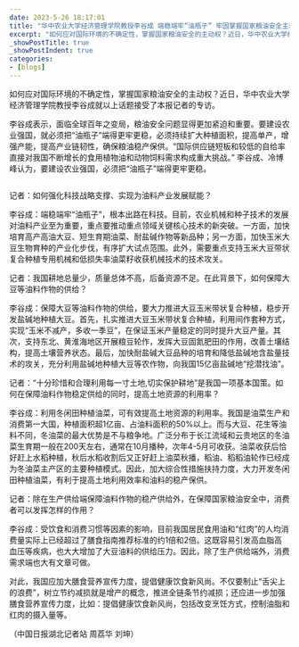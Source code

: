 ```yaml
---
date: 2023-5-26 18:17:01
title: "华中农业大学经济管理学院教授李谷成 端稳端牢“油瓶子” 牢固掌握国家粮油安全主动权"
excerpt: "如何应对国际环境的不确定性，掌握国家粮油安全的主动权？近日，华中农业大学经济管理学院教授李谷成就以上话题接受了《中国日报》的专访。"
_showPostTitle: true
_showPostIndent: true
categories:
- [blogs]
---
```


如何应对国际环境的不确定性，掌握国家粮油安全的主动权？近日，华中农业大学经济管理学院教授李谷成就以上话题接受了本报记者的专访。

李谷成表示，面临全球百年之变局，粮油安全问题显得更加紧迫和重要。要建设农业强国，就必须把“油瓶子”端得更牢更稳，必须持续扩大种植面积，提高单产，增强产能，提高产业链韧性，确保粮油稳产保供。“国际供应链短板和较低的自给率直接对我国不断增长的食用植物油和动物饲料需求构成重大挑战。” 李谷成、冷博峰认为，要建设农业强国，必须把“油瓶子”端得更牢更稳。

 <p class="mdh-post_flex_center_center mdh-post_flex_center">
     <img src="https://img3.chinadaily.com.cn/images/202305/17/64649757a3105379f5718ecc.png" alt="" />
 </p>

记者：如何强化科技战略支撑、实现为油料产业发展赋能？

李谷成：端稳端牢“油瓶子”，根本出路在科技。目前，农业机械和种子技术的发展对油料产业至为重要，重点要推动重点领域关键核心技术的新突破。一方面，加快培育高产高油大豆、短生育期油菜、耐盐碱作物等新品种；另一方面，加快玉米大豆生物育种的产业化步伐，有序扩大试点范围。此外，需要重点支持玉米大豆带状复合种植专用机械和低损失率油菜籽收获机械技术的技术攻关。

记者：我国耕地总量少，质量总体不高，后备资源不足。在此背景下，如何保障大豆等油料作物的供给？

李谷成：保障大豆等油料作物的供给，要大力推进大豆玉米带状复合种植，稳步开发盐碱地种植大豆。首先，扎实推进大豆玉米带状复合种植，利用间作套种方式，实现“玉米不减产，多收一季豆”，在保证玉米产量稳定的同时提升大豆产量。其次，支持东北、黄淮海地区开展粮豆轮作，发挥大豆固氮肥田的作用，改善土壤结构，提高土壤营养状态。最后，加快耐盐碱大豆品种的培育和降低盐碱地含盐量技术的攻关，充分利用盐碱地种植大豆等农作物，向我国15亿亩盐碱地“挖潜找油”。

记者：“十分珍惜和合理利用每一寸土地,切实保护耕地”是我国一项基本国策。如何在保障油料作物稳定供给的同时，提高土地资源的利用率？

李谷成：利用冬闲田种植油菜，可有效提高土地资源的利用率。我国是油菜生产和消费第一大国，种植面积超1亿亩、占油料面积的50%以上。而与大豆、花生等油料不同，冬油菜的最大优势是不与粮争地。广泛分布于长江流域和云贵地区的冬油菜生育期一般在200天左右，通常在10月播种，次年4-5月可收获。油菜收获后恰好赶上水稻种植，秋后水稻收割后又正好赶上油菜秋播，稻油、稻稻油轮作已经成为冬油菜主产区的主要种植模式。因此，加大综合性措施扶持力度，大力开发冬闲田种植油菜，有利于提高土地利用效率和油料的稳产保供。

记者：除在生产供给端保障油料作物的稳产供给外，在保障国家粮油安全中，消费者可以发挥怎样的作用？

李谷成：受饮食和消费习惯等因素的影响，目前我国居民食用油和“红肉”的人均消费量实际上已经超过了膳食指南推荐标准的约1倍和2倍。这既容易引发高血脂高血压等疾病，也大大增加了大豆油料的供给压力。因此，除了生产供给端外，消费需求端也大有文章可做。

对此，我国应加大膳食营养宣传力度，提倡健康饮食新风尚。不仅要制止“舌尖上的浪费”，树立节约减损就是增产的概念，推进全链条节约减损；还应进一步加强膳食营养宣传力度，比如：提倡健康饮食新风尚，包括改变烹饪方式，控制油脂和红肉的摄入量等。

（中国日报湖北记者站 周荔华 刘坤）
